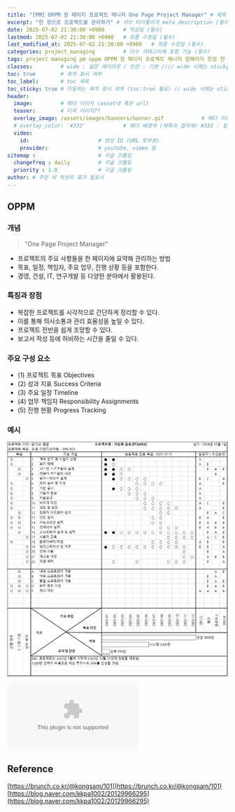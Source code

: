 ```yaml
---
title: "[PM] OPPM 원 페이지 프로젝트 매니저 One Page Project Manager" # 제목 (필수)
excerpt: "한 장으로 프로젝트를 관리하기" # 서브 타이틀이자 meta description (필수)
date: 2025-07-02 21:30:00 +0900      # 작성일 (필수)
lastmod: 2025-07-02 21:30:00 +0900   # 최종 수정일 (필수)
last_modified_at: 2025-07-02 21:30:00 +0900   # 최종 수정일 (필수)
categories: project_managing         # 다수 카테고리에 포함 가능 (필수)
tags: project managing pm oppm OPPM 원 페이지 프로젝트 매니저 원페이지 한장 한 장으로 관리                     # 태그 복수개 가능 (필수)
classes:         # wide : 넓은 레이아웃 / 빈칸 : 기본 //// wide 시에는 sticky toc 불가
toc: true        # 목차 표시 여부
toc_label:       # toc 제목
toc_sticky: true # 이동하는 목차 표시 여부 (toc:true 필요) // wide 시에는 sticky toc 불가
header: 
  image:         # 헤더 이미지 (asset내 혹은 url)
  teaser:        # 티저 이미지??
  overlay_image: /assets/images/banners/banner.gif            # 헤더 이미지 (제목과 겹치게)
  # overlay_color: '#333'            # 헤더 배경색 (제목과 겹치게) #333 : 짙은 회색 (필수)
  video:
    id:                      # 영상 ID (URL 뒷부분)
    provider:                # youtube, vimeo 등
sitemap :                    # 구글 크롤링
  changefreq : daily         # 구글 크롤링
  priority : 1.0             # 구글 크롤링
author: # 주인 외 작성자 표기 필요시
---
```

<!--postNo: 20250702_002-->

## OPPM  

### 개념  

> "One Page Project Manager"  

- 프로젝트의 주요 사항들을 한 페이지에 요약해 관리하는 방법   
- 목표, 일정, 책임자, 주요 업무, 진행 상황 등을 포함한다.  
- 경영, 건설, IT, 연구개발 등 다양한 분야에서 활용된다.  

### 특징과 장점  

- 복잡한 프로젝트를 시각적으로 간단하게 정리할 수 있다.  
- 이를 통해 의사소통과 관리 효율성을 높일 수 있다.  
- 프로젝트 전반을 쉽게 조망할 수 있다.  
- 보고서 작성 등에 허비하는 시간을 줄일 수 있다.  

### 주요 구성 요소  

- (1) 프로젝트 목표 Objectives  
- (2) 성과 지표 Success Criteria  
- (3) 주요 일정 Timeline  
- (4) 업무 책임자 Responsibility Assignments  
- (5) 진행 현황 Progress Tracking  

### 예시  

![](/assets/images/20250702_002_001.jpg)  

![양식 다운로드](/assets/xlsx/OPPM.xlsx)   


## Reference  

[https://brunch.co.kr/@kongsam/101](https://brunch.co.kr/@kongsam/101)  
[https://blog.naver.com/kkpa1002/20129966295](https://blog.naver.com/kkpa1002/20129966295)  
